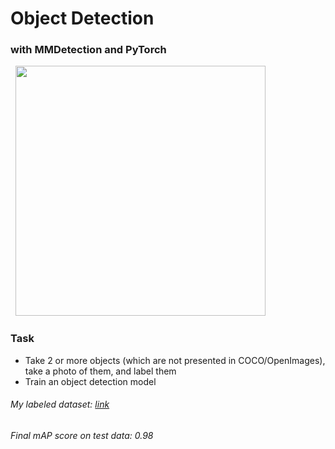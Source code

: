 # Object Detection
### with MMDetection and PyTorch
&nbsp;
<img src="https://github.com/foxxyanya/Computer-Vision-Course-2022/blob/main/3.%20Object%20Detection%20(PyTorch%2C%20MMDetection)/model_output.jpg" width="400" height="400" />
### Task
- Take 2 or more objects (which are not presented in COCO/OpenImages), take a photo of them, and label them
- Train an object detection model
&nbsp;
###### My labeled dataset: [link](https://drive.google.com/drive/folders/1qqujiqzccghQPhcvrdY4jr6bsHcHzlg6?usp=sharing)
###### Final mAP score on test data: 0.98